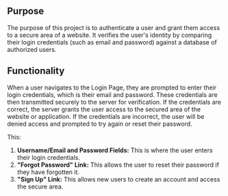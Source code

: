 ## Purpose
The purpose of this project is to authenticate a user and grant them access to a secure area of a website. It verifies the user's identity by comparing their login credentials (such as email and password) against a database of authorized users.

## Functionality
When a user navigates to the Login Page, they are  prompted to enter their login credentials, which is their email and password. These credentials are then transmitted securely to the server for verification. If the credentials are correct, the server grants the user access to the secured area of the website or application. If the credentials are incorrect, the user will be denied access and prompted to try again or reset their password.

This:

1. **Username/Email and Password Fields:** This is where the user enters their login credentials.
1. **"Forgot Password" Link:** This allows the user to reset their password if they have forgotten it.
1. **"Sign Up" Link:** This allows new users to create an account and access the secure area.